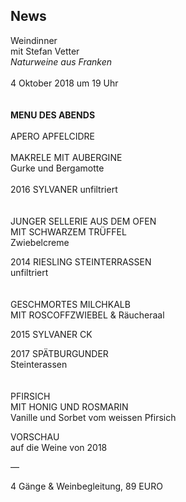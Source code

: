 ## News

Weindinner  
mit Stefan Vetter  
_Naturweine aus Franken_
<br>
<br>
4 Oktober 2018 um 19 Uhr  
<br>
<br>
**MENU DES ABENDS**
<br>
<br>
APERO APFELCIDRE
<br>
<br>
MAKRELE MIT AUBERGINE  
Gurke und Bergamotte  
<br>
2016 SYLVANER 
unfiltriert  
<br>
<br>
JUNGER SELLERIE AUS DEM OFEN  
MIT SCHWARZEM TRÜFFEL  
Zwiebelcreme  
  
2014 RIESLING STEINTERRASSEN  
unfiltriert  
<br>
<br>
GESCHMORTES MILCHKALB  
MIT ROSCOFFZWIEBEL & Räucheraal  
  
2015 SYLVANER CK  
  
2017 SPÄTBURGUNDER  
Steinterassen  
<br>
<br>
PFIRSICH  
MIT HONIG UND ROSMARIN  
Vanille und Sorbet vom weissen Pfirsich  
  
VORSCHAU  
auf die Weine von 2018  
  

—  
  
4 Gänge & Weinbegleitung, 89 EURO 

